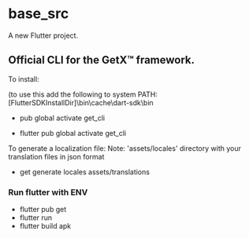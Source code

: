 # base_src

A new Flutter project.

## Official CLI for the GetX™ framework.

To install:

(to use this add the following to system PATH: [FlutterSDKInstallDir]\bin\cache\dart-sdk\bin

- pub global activate get_cli

- flutter pub global activate get_cli

To generate a localization file:
Note: 'assets/locales' directory with your translation files in json format

- get generate locales assets/translations


### Run flutter with ENV
- flutter pub get
- flutter run
- flutter build apk